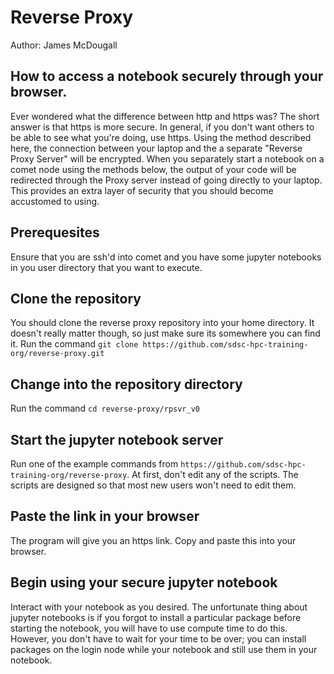# Reverse Proxy
Author: James McDougall

## How to access a notebook securely through your browser.

Ever wondered what the difference between http and https was? The short answer is that https is more secure. In general, if you don't want others to be able to see what you're doing, use https. Using the method described here, the connection between your laptop and the a separate "Reverse Proxy Server" will be encrypted. When you separately start a notebook on a comet node using the methods below, the output of your code will be redirected through the Proxy server instead of going directly to your laptop. This provides an extra layer of security that you should become accustomed to using.

## Prerequesites
Ensure that you are ssh'd into comet and you have some jupyter notebooks in you user directory that you want to execute.

## Clone the repository
You should clone the reverse proxy repository into your home directory. It doesn't really matter though, so just make sure its somewhere you can find it.
Run the command `git clone https://github.com/sdsc-hpc-training-org/reverse-proxy.git`

## Change into the repository directory
Run the command `cd reverse-proxy/rpsvr_v0`

## Start the jupyter notebook server
Run one of the example commands from `https://github.com/sdsc-hpc-training-org/reverse-proxy`. 
At first, don't edit any of the scripts. The scripts are designed so that most new users won't need to edit them.

## Paste the link in your browser
The program will give you an https link. Copy and paste this into your browser.

## Begin using your secure jupyter notebook
Interact with your notebook as you desired. The unfortunate thing about jupyter notebooks is if you forgot to install a particular package before starting the notebook, you will have to use compute time to do this. However, you don't have to wait for your time to be over; you can install packages on the login node while your notebook and still use them in your notebook.
